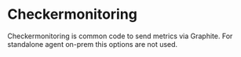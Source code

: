 # Checkermonitoring

Checkermonitoring is common code to send metrics via Graphite.
For standalone agent on-prem this options are not used.
